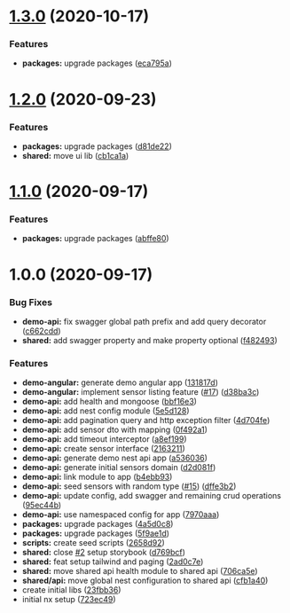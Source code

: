 # [1.3.0](https://github.com/LuukMoret/nx-reference/compare/v1.2.0...v1.3.0) (2020-10-17)


### Features

* **packages:** upgrade packages ([eca795a](https://github.com/LuukMoret/nx-reference/commit/eca795a680bf2df0d09423150ad18142e18c135a))

# [1.2.0](https://github.com/LuukMoret/nx-reference/compare/v1.1.0...v1.2.0) (2020-09-23)


### Features

* **packages:** upgrade packages ([d81de22](https://github.com/LuukMoret/nx-reference/commit/d81de223537165d1fcf1bc184cca62cdc7b1356e))
* **shared:** move ui lib ([cb1ca1a](https://github.com/LuukMoret/nx-reference/commit/cb1ca1a0b61655ba4e9e4c74cdbe17e24ecb1174))

# [1.1.0](https://github.com/LuukMoret/nx-reference/compare/v1.0.0...v1.1.0) (2020-09-17)


### Features

* **packages:** upgrade packages ([abffe80](https://github.com/LuukMoret/nx-reference/commit/abffe801377ccef0aa0996d7be8e4e89367ed6aa))

# 1.0.0 (2020-09-17)


### Bug Fixes

* **demo-api:** fix swagger global path prefix and add query decorator ([c662cdd](https://github.com/LuukMoret/nx-reference/commit/c662cdd78a5b6b746db04b4bd3514d33fdafbf16))
* **shared:** add swagger property and make property optional ([f482493](https://github.com/LuukMoret/nx-reference/commit/f4824939acfde3ed677f91a3fec6d4d7253c9130))


### Features

* **demo-angular:** generate demo angular app ([131817d](https://github.com/LuukMoret/nx-reference/commit/131817d9be0e4a8a612dfe466d2edb348ffd1470))
* **demo-angular:** implement sensor listing feature ([#17](https://github.com/LuukMoret/nx-reference/issues/17)) ([d38ba3c](https://github.com/LuukMoret/nx-reference/commit/d38ba3c78e1956ee0195c58e4e2c66489a8b8f88))
* **demo-api:** add health and mongoose ([bbf16e3](https://github.com/LuukMoret/nx-reference/commit/bbf16e3ea440a2eff083cf715407502b125e280a))
* **demo-api:** add nest config module ([5e5d128](https://github.com/LuukMoret/nx-reference/commit/5e5d1284b76db47677cb1f3a27d2d99d04feac3d))
* **demo-api:** add pagination query and http exception filter ([4d704fe](https://github.com/LuukMoret/nx-reference/commit/4d704fe8fc3a4ccb130c90afb57c29cc4ecb57ed))
* **demo-api:** add sensor dto with mapping ([0f492a1](https://github.com/LuukMoret/nx-reference/commit/0f492a16d22b5323ce0cc90ee26ff5793f8d49c1))
* **demo-api:** add timeout interceptor ([a8ef199](https://github.com/LuukMoret/nx-reference/commit/a8ef199483b5390b2d392efe2b5b8343ed854959))
* **demo-api:** create sensor interface ([2163211](https://github.com/LuukMoret/nx-reference/commit/2163211184beff8adbb3d1b5e3574fba12f07006))
* **demo-api:** generate demo nest api app ([a536036](https://github.com/LuukMoret/nx-reference/commit/a53603645b7e142b8a95b1e80e04977e3802550e))
* **demo-api:** generate initial sensors domain ([d2d081f](https://github.com/LuukMoret/nx-reference/commit/d2d081f1d5d018f1da85f24d7ff0317a3465297b))
* **demo-api:** link module to app ([b4ebb93](https://github.com/LuukMoret/nx-reference/commit/b4ebb93ed16bb209cbb4bc7dc204de2b5c2090b7))
* **demo-api:** seed sensors with random type ([#15](https://github.com/LuukMoret/nx-reference/issues/15)) ([dffe3b2](https://github.com/LuukMoret/nx-reference/commit/dffe3b298104ade1f014ccae255323d8dfdfbd6b))
* **demo-api:** update config, add swagger and remaining crud operations ([95ec44b](https://github.com/LuukMoret/nx-reference/commit/95ec44bbc07446e53355225700829584cdff590c))
* **demo-api:** use namespaced config for app ([7970aaa](https://github.com/LuukMoret/nx-reference/commit/7970aaacdc41e7dbf1ed12f1208d9d639ad58647))
* **packages:** upgrade packages ([4a5d0c8](https://github.com/LuukMoret/nx-reference/commit/4a5d0c88155543087a6128182677c4376de18238))
* **packages:** upgrade packages ([5f9ae1d](https://github.com/LuukMoret/nx-reference/commit/5f9ae1d89d95cbede55e0468cfc762068fb67a9a))
* **scripts:** create seed scripts ([2658d92](https://github.com/LuukMoret/nx-reference/commit/2658d9281e5dacfbb24cd0b52fd6b54caf41ca6b))
* **shared:** close [#2](https://github.com/LuukMoret/nx-reference/issues/2) setup storybook ([d769bcf](https://github.com/LuukMoret/nx-reference/commit/d769bcf7adeb8c1cac8c411eaf073f0e3f870f2c))
* **shared:** feat setup tailwind and paging ([2ad0c7e](https://github.com/LuukMoret/nx-reference/commit/2ad0c7e4f040c44bfc5398673955af96e24aa14e))
* **shared:** move shared api health module to shared api ([706ca5e](https://github.com/LuukMoret/nx-reference/commit/706ca5eada3c6d90974efbc8a64e030cfdf9a089))
* **shared/api:** move global nest configuration to shared api ([cfb1a40](https://github.com/LuukMoret/nx-reference/commit/cfb1a40d41cf5d1f2af921d3e597abc1e23c7abc))
* create initial libs ([23fbb36](https://github.com/LuukMoret/nx-reference/commit/23fbb36e20572ce9e7fb6bb6823717e9e5987dbb))
* initial nx setup ([723ec49](https://github.com/LuukMoret/nx-reference/commit/723ec494847d8b551b78f96d54d8cb0ced50b594))
